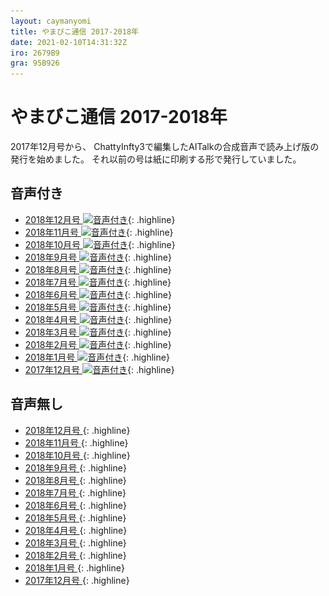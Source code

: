 ```yaml
---
layout: caymanyomi
title: やまびこ通信 2017-2018年
date: 2021-02-10T14:31:32Z
iro: 2679B9
gra: 95B926
---
```


# やまびこ通信 2017-2018年

2017年12月号から、 ChattyInfty3で編集したAITalkの合成音声で読み上げ版の発行を始めました。 それ以前の号は紙に印刷する形で発行していました。

## 音声付き

- <a href="../2018/12.html">2018年12月号 <img src="media/Speaker_Icon_gray.png" srcset="media/Speaker_Icon_gray.svg" alt="音声付き" class="gyo" /></a>{: .highline}
- <a href="../2018/11.html">2018年11月号 <img src="media/Speaker_Icon_gray.png" srcset="media/Speaker_Icon_gray.svg" alt="音声付き" class="gyo" /></a>{: .highline}
- <a href="../2018/10.html">2018年10月号 <img src="media/Speaker_Icon_gray.png" srcset="media/Speaker_Icon_gray.svg" alt="音声付き" class="gyo" /></a>{: .highline}
- <a href="../2018/09.html">2018年9月号 <img src="media/Speaker_Icon_gray.png" srcset="media/Speaker_Icon_gray.svg" alt="音声付き" class="gyo" /></a>{: .highline}
- <a href="../2018/08.html">2018年8月号 <img src="media/Speaker_Icon_gray.png" srcset="media/Speaker_Icon_gray.svg" alt="音声付き" class="gyo" /></a>{: .highline}
- <a href="../2018/07.html">2018年7月号 <img src="media/Speaker_Icon_gray.png" srcset="media/Speaker_Icon_gray.svg" alt="音声付き" class="gyo" /></a>{: .highline}
- <a href="../2018/06.html">2018年6月号 <img src="media/Speaker_Icon_gray.png" srcset="media/Speaker_Icon_gray.svg" alt="音声付き" class="gyo" /></a>{: .highline}
- <a href="../2018/05.html">2018年5月号 <img src="media/Speaker_Icon_gray.png" srcset="media/Speaker_Icon_gray.svg" alt="音声付き" class="gyo" /></a>{: .highline}
- <a href="../2018/04.html">2018年4月号 <img src="media/Speaker_Icon_gray.png" srcset="media/Speaker_Icon_gray.svg" alt="音声付き" class="gyo" /></a>{: .highline}
- <a href="../2018/03.html">2018年3月号 <img src="media/Speaker_Icon_gray.png" srcset="media/Speaker_Icon_gray.svg" alt="音声付き" class="gyo" /></a>{: .highline}
- <a href="../2018/02.html">2018年2月号 <img src="media/Speaker_Icon_gray.png" srcset="media/Speaker_Icon_gray.svg" alt="音声付き" class="gyo" /></a>{: .highline}
- <a href="../2018/01.html">2018年1月号 <img src="media/Speaker_Icon_gray.png" srcset="media/Speaker_Icon_gray.svg" alt="音声付き" class="gyo" /></a>{: .highline}
- <a href="../2018/201712.html">2017年12月号 <img src="media/Speaker_Icon_gray.png" srcset="media/Speaker_Icon_gray.svg" alt="音声付き" class="gyo" /></a>{: .highline}

## 音声無し

- <a href="../2018/12p.html">2018年12月号 </a>{: .highline}
- <a href="../2018/11p.html">2018年11月号 </a>{: .highline}
- <a href="../2018/10p.html">2018年10月号 </a>{: .highline}
- <a href="../2018/09p.html">2018年9月号 </a>{: .highline}
- <a href="../2018/08p.html">2018年8月号 </a>{: .highline}
- <a href="../2018/07p.html">2018年7月号 </a>{: .highline}
- <a href="../2018/06p.html">2018年6月号 </a>{: .highline}
- <a href="../2018/05p.html">2018年5月号 </a>{: .highline}
- <a href="../2018/04p.html">2018年4月号 </a>{: .highline}
- <a href="../2018/03p.html">2018年3月号 </a>{: .highline}
- <a href="../2018/02p.html">2018年2月号 </a>{: .highline}
- <a href="../2018/01p.html">2018年1月号 </a>{: .highline}
- <a href="../2018/201712p.html">2017年12月号 </a>{: .highline}

